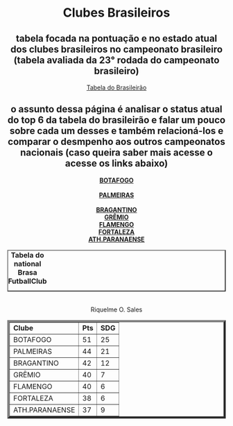 <!DOCTYPE html> 
 <html lang="pt-br"> 
 <head> 
     <meta charset="UTF-8"> 
     <meta name="viewport" content="width=device-width, initial-scale=1.0"> 
     <title>FUTEBOL BRASILEIRO</title> 
 </head> 
 <body> 
     <header> 
         <h1>Clubes Brasileiros</h1> 
         <h2>tabela focada na pontuação e no estado atual dos clubes brasileiros no campeonato brasileiro (tabela avaliada da 23° rodada do campeonato brasileiro) </h2> 
         <nav><a href="tabela.html">Tabela do Brasileirão</a> 
         <h2>o assunto dessa página é analisar o status atual do top 6 da tabela do brasileirão e falar um pouco sobre cada um desses e também relacioná-los e comparar o desmpenho aos outros campeonatos nacionais (caso queira saber mais acesse o acesse os links abaixo) </h2> 
         <nav><a href="botafogo.html"><strong>BOTAFOGO</strong></a></nav>
<br
         <nav><a href="palmeiras.html"><strong>PALMEIRAS</strong></a></nav>
<br
         <nav><a href="bragantino.html"><strong>BRAGANTINO</strong></a></nav> 
<br
         <nav><a href="grêmio.html"><strong>GRÊMIO</strong></a></nav>
<br 
         <nav><a href="flamengo.html"><strong>FLAMENGO</strong></a></nav> 
<br
         <nav><a href="fortaleza.html"><strong>FORTALEZA</strong></a></nav> 
<br
         <nav><a href="athparanaense.html"><strong>ATH.PARANAENSE</strong></a></nav>  
 </body> 
 </html>
<!DOCTYPE html> 
 <html lang="pt-br"> 
 <head> 
     <meta charset="UTF-8"> 
     <metameta http-equiv="X-UA-Compatible" content="IE=edge"> 
     <meta name="viewport" content="width=device-width, initial-scale=1.0"> 
     <title>TABELINHA</title> 
 </head> 
 <body></body> 
 <table border="2"> 
     <caption> 
        <strong> 
Tabela do national Brasa FutballClub 
        </strong> 
     </caption> 
     <table border="5"> 
<br
     <tr> 
         <td><strong>Clube</strong></td> 
         <td><strong>Pts</strong></td> 
         <td><strong>SDG</strong></td> 
     </tr> 
     <tr> 
         <td>BOTAFOGO</td> 
         <td>51</td>  
         <td>25</td> 
     </tr> 
     <tr> 
         <td>PALMEIRAS</td> 
         <td>44</td> 
         <td>21</td> 
     </tr> 
     <tr> 
          <td>BRAGANTINO</td> 
         <td>42</td> 
         <td>12</td> 
     </tr> 
     <tr> 
          <td>GRÊMIO</td> 
         <td>40</td> 
         <td>7</td> 
     </tr> 
     <tr> 
          <td>FLAMENGO</td> 
         <td>40</td> 
         <td>6</td> 
     </tr> 
     <tr> 
          <td>FORTALEZA</td> 
         <td>38</td> 
         <td>6</td> 
     </tr> 
     <tr> 
          <td>ATH.PARANAENSE</td> 
         <td>37</td> 
         <td>9</td> 
     </tr> 
     <footer> Riquelme O. Sales </footer> 
 </table> 
 </body> 
 </html>
